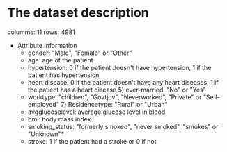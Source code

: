 # The dataset description

columms: 11
rows: 4981

* Attribute Information
    - gender: "Male", "Female" or "Other"
    - age: age of the patient
    - hypertension: 0 if the patient doesn't have hypertension, 1 if the patient has hypertension
    - heart disease: 0 if the patient doesn't have any heart diseases, 1 if the patient has a heart disease 5) ever-married: "No" or "Yes"
    - worktype: "children", "Govtjov", "Neverworked", "Private" or "Self-employed" 7) Residencetype: "Rural" or "Urban"
    - avgglucoselevel: average glucose level in blood
    - bmi: body mass index
    - smoking_status: "formerly smoked", "never smoked", "smokes" or "Unknown"*
    - stroke: 1 if the patient had a stroke or 0 if not
